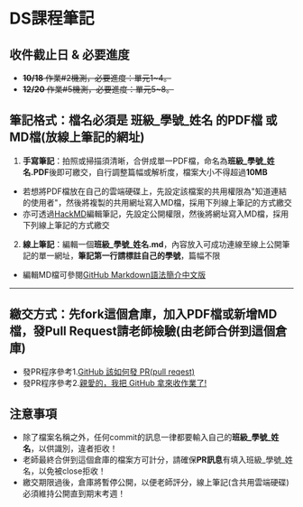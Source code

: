 # DS課程筆記
## 收件截止日 & 必要進度
- ~~**10/18** 作業#2機測，必要進度：單元1~4。~~
- ~~**12/20** 作業#5機測，必要進度：單元5~8。~~
## 筆記格式：檔名必須是 班級_學號_姓名 的PDF檔 或 MD檔(放線上筆記的網址)
1. **手寫筆記**：拍照或掃描須清晰，合併成單一PDF檔，命名為**班級_學號_姓名.PDF**後即可繳交，自行調整篇幅或解析度，檔案大小不得超過**10MB**
- 若想將PDF檔放在自己的雲端硬碟上，先設定該檔案的共用權限為"知道連結的使用者"，然後將複製的共用網址寫入MD檔，採用下列線上筆記的方式繳交
- 亦可透過[HackMD](https://hackmd.io/)編輯筆記，先設定公開權限，然後將網址寫入MD檔，採用下列線上筆記的方式繳交
2. **線上筆記**：編輯一個**班級_學號_姓名.md**，內容放入可成功連線至線上公開筆記的單一網址，**筆記第一行請標註自己的學號**，篇幅不限
- 編輯MD檔可參閱[GitHub Markdown語法簡介中文版](https://gist.github.com/billy3321/1001749662c370887c63bb30f26c9e6e)
---
## 繳交方式：先fork這個倉庫，加入PDF檔或新增MD檔，發Pull Request請老師檢驗(由老師合併到這個倉庫)
- 發PR程序參考1.[GitHub 該如何發 PR(pull reqest)](https://hsiangfeng.github.io/git/20190615/4143994266/)
- 發PR程序參考2.[親愛的，我把 GitHub 拿來收作業了!](https://kaochenlong.com/2017/12/12/use-github-for-homework/)
## 注意事項
- 除了檔案名稱之外，任何commit的訊息一律都要輸入自己的**班級_學號_姓名**，以供識別，違者拒收！
- 老師最終合併到這個倉庫的檔案方可計分，請確保**PR訊息**有填入班級_學號_姓名，以免被close拒收！
- 繳交期限過後，倉庫將暫停公開，以便老師評分，線上筆記(含共用雲端硬碟)必須維持公開直到期末考週！

